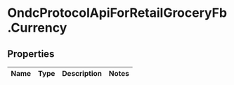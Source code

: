 # OndcProtocolApiForRetailGroceryFb.Currency

## Properties
Name | Type | Description | Notes
------------ | ------------- | ------------- | -------------
